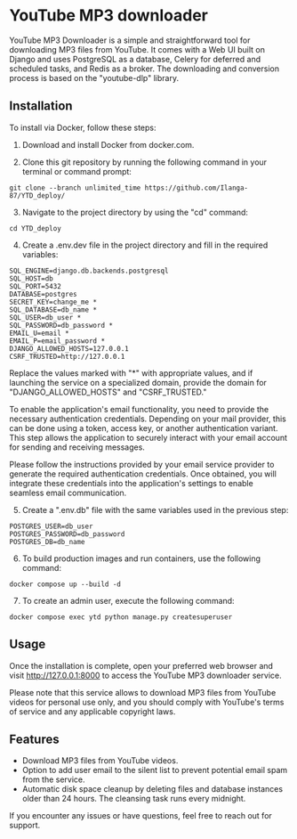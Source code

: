 # YouTube MP3 downloader

YouTube MP3 Downloader is a simple and straightforward tool for downloading MP3 files from YouTube. 
It comes with a Web UI built on Django and uses PostgreSQL as a database, Celery for deferred and scheduled tasks, and Redis as a broker. 
The downloading and conversion process is based on the "youtube-dlp" library.

## Installation

To install via Docker, follow these steps:

1. Download and install Docker from docker.com.

2. Clone this git repository by running the following command in your terminal or command prompt:
```commandline
git clone --branch unlimited_time https://github.com/Ilanga-87/YTD_deploy/
```
3. Navigate to the project directory by using the "cd" command:

```commandline
cd YTD_deploy
```

4. Create a .env.dev file in the project directory and fill in the required variables:
```commandline
SQL_ENGINE=django.db.backends.postgresql
SQL_HOST=db
SQL_PORT=5432
DATABASE=postgres
SECRET_KEY=change_me *
SQL_DATABASE=db_name *
SQL_USER=db_user *
SQL_PASSWORD=db_password *
EMAIL_U=email *
EMAIL_P=email_password *
DJANGO_ALLOWED_HOSTS=127.0.0.1
CSRF_TRUSTED=http://127.0.0.1
```

Replace the values marked with "*" with appropriate values, 
and if launching the service on a specialized domain, provide the domain for "DJANGO_ALLOWED_HOSTS" and "CSRF_TRUSTED."

To enable the application's email functionality, you need to provide the necessary authentication credentials. 
Depending on your mail provider, this can be done using a token, access key, or another authentication variant. 
This step allows the application to securely interact with your email account for sending and receiving messages.

Please follow the instructions provided by your email service provider to generate the required authentication credentials. 
Once obtained, you will integrate these credentials into the application's settings to enable seamless email communication.

5. Create a ".env.db" file with the same variables used in the previous step:
```commandline
POSTGRES_USER=db_user
POSTGRES_PASSWORD=db_password
POSTGRES_DB=db_name
```

6. To build production images and run containers, use the following command:
```
docker compose up --build -d
```

7. To create an admin user, execute the following command:
```
docker compose exec ytd python manage.py createsuperuser
```

## Usage

Once the installation is complete, open your preferred web browser and visit http://127.0.0.1:8000 to access the YouTube MP3 downloader service.

Please note that this service allows to download MP3 files from YouTube videos for personal use only, 
and you should comply with YouTube's terms of service and any applicable copyright laws.



## Features

- Download MP3 files from YouTube videos.
- Option to add user email to the silent list to prevent potential email spam from the service.
- Automatic disk space cleanup by deleting files and database instances older than 24 hours. The cleansing task runs every midnight.

If you encounter any issues or have questions, feel free to reach out for support.